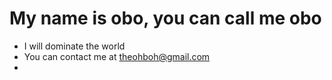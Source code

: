 My name is obo, you can call me obo
====================

*   I will dominate the world
*   You can contact me at [theohboh@gmail.com](mailto:theohboh@gmail.com)
*   
